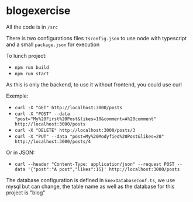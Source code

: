 # blogexercise

All the code is in `/src`

There is two configurations files `tsconfig.json` to use node with typescript and a small `package.json` for execution

To lunch project:
  * `npm run build`
  * `npm run start`
  
As this is only the backend, to use it without frontend, you could use curl

Exemple:
  * `curl -X "GET" http://localhost:3000/posts`
  * `curl -X "POST" --data "post="My%20First%20Post&likes=10&comment=A%20comment" http://localhost:3000/posts`
  * `curl -X "DELETE" http://localhost:3000/posts/3`
  * `curl -X "PUT" --data "post=My%20Modyfied%20Post&likes=20" http://localhost:3000/posts/4`

Or in JSON:
  * `curl --header "Content-Type: application/json" --request POST --data '{"post":"A post","likes":15}' http://localhost:3000/posts`

The database configuration is defined in `knexDatabaseConf.ts`, we use mysql but can change, the table name as well as the database for this project is "blog" 
